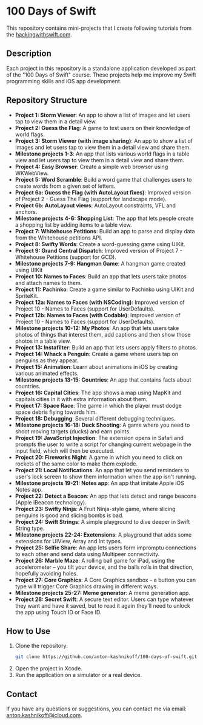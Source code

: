 # 100 Days of Swift

This repository contains mini-projects that I create following tutorials from the [hackingwithswift.com](https://www.hackingwithswift.com).

## Description

Each project in this repository is a standalone application developed as part of the "100 Days of Swift" course. These projects help me improve my Swift programming skills and iOS app development.

## Repository Structure

- **Project 1: Storm Viewer**: An app to show a list of images and let users tap to view them in a detail view.
- **Project 2: Guess the Flag**: A game to test users on their knowledge of world flags.
- **Project 3: Storm Viewer (with image sharing)**: An app to show a list of images and let users tap to view them in a detail view and share them.
- **Milestone projects 1-3**: An app that lists various world flags in a table view and let users tap to view them in a detail view and share them.
- **Project 4: Easy Browser**: Create a simple web browser using WKWebView.
- **Project 5: Word Scramble**: Build a word game that challenges users to create words from a given set of letters.
- **Project 6a: Guess the Flag (with AutoLayout fixes)**: Improved version of Project 2 - Guess The Flag (support for landscape mode).
- **Project 6b: AutoLayout views**: AutoLayout constraints, VFL and anchors.
- **Milestone projects 4-6: Shopping List**: The app that lets people create a shopping list by adding items to a table view.
- **Project 7: Whitehouse Petitions**: Build an app to parse and display data from the Whitehouse petitions API.
- **Project 8: Swifty Words**: Create a word-guessing game using UIKit.
- **Project 9: Grand Central Dispatch**: Improved version of Project 7 - Whitehouse Petitions (support for GCD).
- **Milestone projects 7-9: Hangman Game**: A hangman game created using UIKit
- **Project 10: Names to Faces**: Build an app that lets users take photos and attach names to them.
- **Project 11: Pachinko**: Create a game similar to Pachinko using UIKit and SpriteKit.
- **Project 12a: Names to Faces (with NSCoding)**: Improved version of Project 10 - Names to Faces (support for UserDefaults).
- **Project 12b: Names to Faces (with Codable)**: Improved version of Project 10 - Names to Faces (support for UserDefaults).
- **Milestone projects 10-12: My Photos**: An app that lets users take photos of things that interest them, add captions and then show those photos in a table view. 
- **Project 13: Instafilter**: Build an app that lets users apply filters to photos.
- **Project 14: Whack a Penguin**: Create a game where users tap on penguins as they appear.
- **Project 15: Animation**: Learn about animations in iOS by creating various animated effects.
- **Milestone projects 13-15: Countries**: An app that contains facts about countries.
- **Project 16: Capital Cities**: The app shows a map using MapKit and capitals cities in it with extra information about them.
- **Project 17: Space Race**: The game in which the player must dodge space debris flying towards him.
- **Project 18: Debugging**: Several different debugging techniques.
- **Milestone projects 16-18: Duck Shooting**: A game where you need to shoot moving targets (ducks) and earn points.
- **Project 19: JavaScript Injection**: The extension opens in Safari and prompts the user to write a script for changing current webpage in the input field, which will then be executed.
- **Project 20: Fireworks Night**: A game in which you need to click on rockets of the same color to make them explode.
- **Project 21: Local Notifications**: An app that let you send reminders to user's lock screen to show them information when the app isn't running.
- **Milestone projects 19-21: Notes app**: An app that imitate Apple iOS Notes app.
- **Project 22: Detect a Beacon**: An app that lets detect and range beacons (Apple iBeacon technology).
- **Project 23: Swifty Ninja**: A Fruit Ninja-style game, where slicing penguins is good and slicing bombs is bad.
- **Project 24: Swift Strings**: A simple playground to dive deeper in Swift String type.
- **Milestone projects 22-24: Exetensions**: A playground that adds some extensions for UIView, Array and Int types.
- **Project 25: Selfie Share**: An app lets users form impromptu connections to each other and send data using Multipeer connectivity.
- **Project 26: Marble Maze**: A rolling ball game for iPad, using the accelerometer – you tilt your device, and the balls rolls in that direction, hopefully avoiding holes.
- **Project 27: Core Graphics**: A Core Graphics sandbox – a button you can type will trigger Core Graphics drawing in different ways.
- **Milestone projects 25-27: Meme generator**: A meme generation app.
- **Project 28: Secret Swift**: A secure text editor. Users can type whatever they want and have it saved, but to read it again they'll need to unlock the app using Touch ID or Face ID.

## How to Use

1. Clone the repository:
    ```zsh
    git clone https://github.com/anton-kashnikoff/100-days-of-swift.git
    ```
2. Open the project in Xcode.
3. Run the application on a simulator or a real device.

## Contact

If you have any questions or suggestions, you can contact me via email: [anton.kashnikoff@icloud.com](mailto:anton.kashnikoff@icloud.com).
